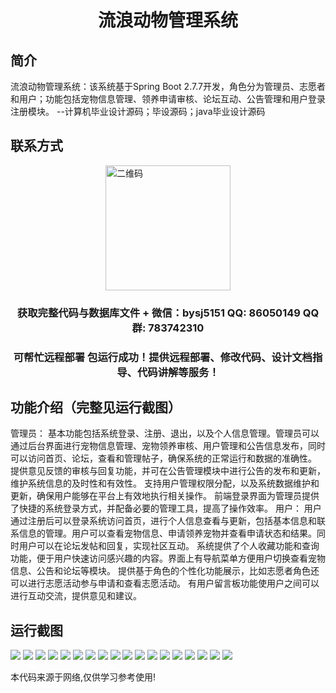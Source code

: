 <p><h1 align="center">流浪动物管理系统</h1></p>

## 简介
流浪动物管理系统：该系统基于Spring Boot 2.7.7开发，角色分为管理员、志愿者和用户；功能包括宠物信息管理、领养申请审核、论坛互动、公告管理和用户登录注册模块。    --计算机毕业设计源码；毕设源码；java毕业设计源码


## 联系方式
<img src="https://bs-1329754181.cos.ap-shanghai.myqcloud.com/wx.jpg" alt="二维码" style="display: block; margin: 0 auto;" width="200px">
<p><h3 align="center">获取完整代码与数据库文件 + 微信：bysj5151 QQ: 86050149 QQ群: 783742310</h3></p>
<p><h3 align="center">可帮忙远程部署 包运行成功！提供远程部署、修改代码、设计文档指导、代码讲解等服务！</h3></p>

## 功能介绍（完整见运行截图）
管理员： 基本功能包括系统登录、注册、退出，以及个人信息管理。管理员可以通过后台界面进行宠物信息管理、宠物领养审核、用户管理和公告信息发布，同时可以访问首页、论坛，查看和管理帖子，确保系统的正常运行和数据的准确性。 提供意见反馈的审核与回复功能，并可在公告管理模块中进行公告的发布和更新，维护系统信息的及时性和有效性。 支持用户管理权限分配，以及系统数据维护和更新，确保用户能够在平台上有效地执行相关操作。 前端登录界面为管理员提供了快捷的系统登录方式，并配备必要的管理工具，提高了操作效率。
用户： 用户通过注册后可以登录系统访问首页，进行个人信息查看与更新，包括基本信息和联系信息的管理。用户可以查看宠物信息、申请领养宠物并查看申请状态和结果。同时用户可以在论坛发帖和回复，实现社区互动。 系统提供了个人收藏功能和查询功能，便于用户快速访问感兴趣的内容。界面上有导航菜单方便用户切换查看宠物信息、公告和论坛等模块。 提供基于角色的个性化功能展示，比如志愿者角色还可以进行志愿活动参与申请和查看志愿活动。 有用户留言板功能使用户之间可以进行互动交流，提供意见和建议。


## 运行截图
![](https://bs-1329754181.cos.ap-shanghai.myqcloud.com/spring/StrayAnimalManagementSystem1/img/001.jpg)
![](https://bs-1329754181.cos.ap-shanghai.myqcloud.com/spring/StrayAnimalManagementSystem1/img/002.jpg)
![](https://bs-1329754181.cos.ap-shanghai.myqcloud.com/spring/StrayAnimalManagementSystem1/img/003.jpg)
![](https://bs-1329754181.cos.ap-shanghai.myqcloud.com/spring/StrayAnimalManagementSystem1/img/004.jpg)
![](https://bs-1329754181.cos.ap-shanghai.myqcloud.com/spring/StrayAnimalManagementSystem1/img/005.jpg)
![](https://bs-1329754181.cos.ap-shanghai.myqcloud.com/spring/StrayAnimalManagementSystem1/img/006.jpg)
![](https://bs-1329754181.cos.ap-shanghai.myqcloud.com/spring/StrayAnimalManagementSystem1/img/007.jpg)
![](https://bs-1329754181.cos.ap-shanghai.myqcloud.com/spring/StrayAnimalManagementSystem1/img/008.jpg)
![](https://bs-1329754181.cos.ap-shanghai.myqcloud.com/spring/StrayAnimalManagementSystem1/img/009.jpg)
![](https://bs-1329754181.cos.ap-shanghai.myqcloud.com/spring/StrayAnimalManagementSystem1/img/010.jpg)
![](https://bs-1329754181.cos.ap-shanghai.myqcloud.com/spring/StrayAnimalManagementSystem1/img/011.jpg)
![](https://bs-1329754181.cos.ap-shanghai.myqcloud.com/spring/StrayAnimalManagementSystem1/img/012.jpg)
![](https://bs-1329754181.cos.ap-shanghai.myqcloud.com/spring/StrayAnimalManagementSystem1/img/013.jpg)
![](https://bs-1329754181.cos.ap-shanghai.myqcloud.com/spring/StrayAnimalManagementSystem1/img/014.jpg)
![](https://bs-1329754181.cos.ap-shanghai.myqcloud.com/spring/StrayAnimalManagementSystem1/img/015.jpg)
![](https://bs-1329754181.cos.ap-shanghai.myqcloud.com/spring/StrayAnimalManagementSystem1/img/016.jpg)
![](https://bs-1329754181.cos.ap-shanghai.myqcloud.com/spring/StrayAnimalManagementSystem1/img/017.jpg)
![](https://bs-1329754181.cos.ap-shanghai.myqcloud.com/spring/StrayAnimalManagementSystem1/img/018.jpg)

<p>本代码来源于网络,仅供学习参考使用!</p>
